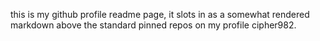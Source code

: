 this is my github profile readme page, it slots in as a somewhat rendered markdown above the standard pinned repos on my profile cipher982.
